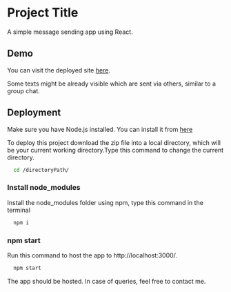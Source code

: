
# Project Title

A simple message sending app using React.


## Demo

You can visit the deployed site [here](https://aaryaveerrjaput.netlify.app/).

Some texts might be already visible which are sent via others, similar to a group chat.


## Deployment


Make sure you have Node.js installed. You can install it from [here](https://nodejs.org/en/download/)

To deploy this project download the zip file into a local directory, which will be your current working directory.Type this command to change the current directory.

```bash
  cd /directoryPath/
```

### Install node_modules
Install the node_modules folder using npm, type this command in the terminal

```bash
  npm i
```

### npm start
Run this command to host the app to http://localhost:3000/.

```bash
  npm start
```
The app should be hosted. In case of queries, feel free to contact me.

